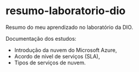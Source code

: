 # resumo-laboratorio-dio
Resumo do meu aprendizado no laboratório da DIO.

Documentação dos estudos:</br>
- Introdução da nuvem do Microsoft Azure,</br>
- Acordo de nível de serviços (SLA),</br>
- Tipos de serviços de nuvem.
